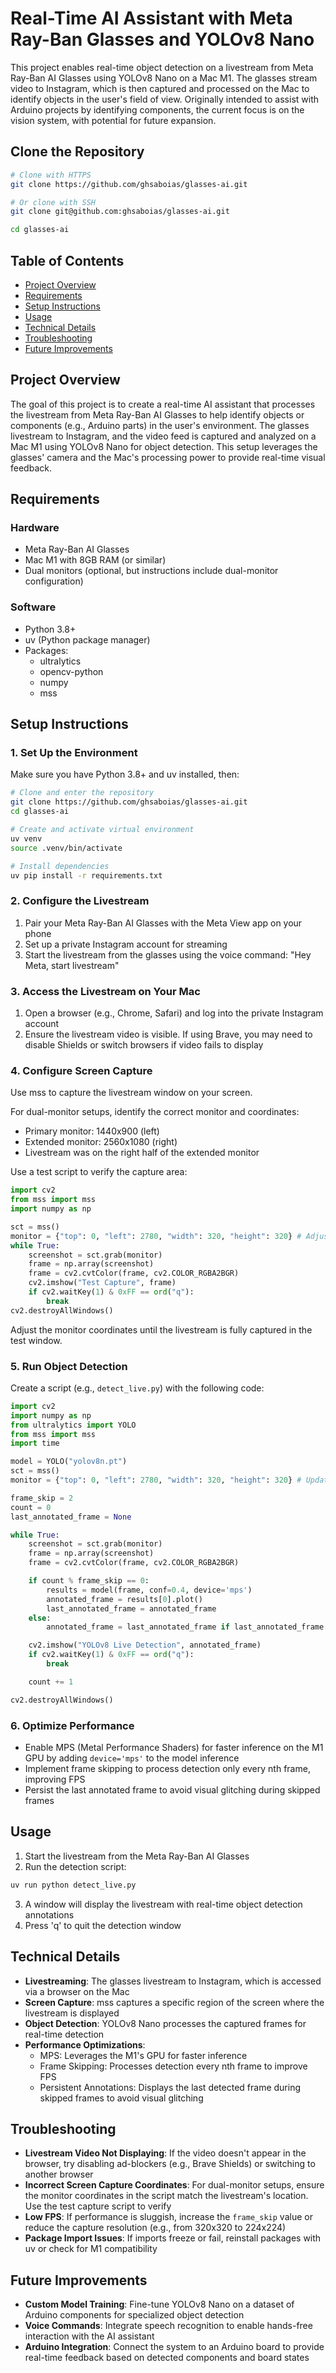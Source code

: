 # Real-Time AI Assistant with Meta Ray-Ban Glasses and YOLOv8 Nano

This project enables real-time object detection on a livestream from Meta Ray-Ban AI Glasses using YOLOv8 Nano on a Mac M1. The glasses stream video to Instagram, which is then captured and processed on the Mac to identify objects in the user's field of view. Originally intended to assist with Arduino projects by identifying components, the current focus is on the vision system, with potential for future expansion.

## Clone the Repository

```bash
# Clone with HTTPS
git clone https://github.com/ghsaboias/glasses-ai.git

# Or clone with SSH
git clone git@github.com:ghsaboias/glasses-ai.git

cd glasses-ai
```

## Table of Contents

- [Project Overview](#project-overview)
- [Requirements](#requirements)
- [Setup Instructions](#setup-instructions)
- [Usage](#usage)
- [Technical Details](#technical-details)
- [Troubleshooting](#troubleshooting)
- [Future Improvements](#future-improvements)

## Project Overview

The goal of this project is to create a real-time AI assistant that processes the livestream from Meta Ray-Ban AI Glasses to help identify objects or components (e.g., Arduino parts) in the user's environment. The glasses livestream to Instagram, and the video feed is captured and analyzed on a Mac M1 using YOLOv8 Nano for object detection. This setup leverages the glasses' camera and the Mac's processing power to provide real-time visual feedback.

## Requirements

### Hardware

- Meta Ray-Ban AI Glasses
- Mac M1 with 8GB RAM (or similar)
- Dual monitors (optional, but instructions include dual-monitor configuration)

### Software

- Python 3.8+
- uv (Python package manager)
- Packages:
  - ultralytics
  - opencv-python
  - numpy
  - mss

## Setup Instructions

### 1. Set Up the Environment

Make sure you have Python 3.8+ and uv installed, then:

```bash
# Clone and enter the repository
git clone https://github.com/ghsaboias/glasses-ai.git
cd glasses-ai

# Create and activate virtual environment
uv venv
source .venv/bin/activate

# Install dependencies
uv pip install -r requirements.txt
```

### 2. Configure the Livestream

1. Pair your Meta Ray-Ban AI Glasses with the Meta View app on your phone
2. Set up a private Instagram account for streaming
3. Start the livestream from the glasses using the voice command: "Hey Meta, start livestream"

### 3. Access the Livestream on Your Mac

1. Open a browser (e.g., Chrome, Safari) and log into the private Instagram account
2. Ensure the livestream video is visible. If using Brave, you may need to disable Shields or switch browsers if video fails to display

### 4. Configure Screen Capture

Use mss to capture the livestream window on your screen.

For dual-monitor setups, identify the correct monitor and coordinates:

- Primary monitor: 1440x900 (left)
- Extended monitor: 2560x1080 (right)
- Livestream was on the right half of the extended monitor

Use a test script to verify the capture area:

```python
import cv2
from mss import mss
import numpy as np

sct = mss()
monitor = {"top": 0, "left": 2780, "width": 320, "height": 320} # Adjust based on your setup
while True:
    screenshot = sct.grab(monitor)
    frame = np.array(screenshot)
    frame = cv2.cvtColor(frame, cv2.COLOR_RGBA2BGR)
    cv2.imshow("Test Capture", frame)
    if cv2.waitKey(1) & 0xFF == ord("q"):
        break
cv2.destroyAllWindows()
```

Adjust the monitor coordinates until the livestream is fully captured in the test window.

### 5. Run Object Detection

Create a script (e.g., `detect_live.py`) with the following code:

```python
import cv2
import numpy as np
from ultralytics import YOLO
from mss import mss
import time

model = YOLO("yolov8n.pt")
sct = mss()
monitor = {"top": 0, "left": 2780, "width": 320, "height": 320} # Update with your coordinates

frame_skip = 2
count = 0
last_annotated_frame = None

while True:
    screenshot = sct.grab(monitor)
    frame = np.array(screenshot)
    frame = cv2.cvtColor(frame, cv2.COLOR_RGBA2BGR)

    if count % frame_skip == 0:
        results = model(frame, conf=0.4, device='mps')
        annotated_frame = results[0].plot()
        last_annotated_frame = annotated_frame
    else:
        annotated_frame = last_annotated_frame if last_annotated_frame is not None else frame

    cv2.imshow("YOLOv8 Live Detection", annotated_frame)
    if cv2.waitKey(1) & 0xFF == ord("q"):
        break

    count += 1

cv2.destroyAllWindows()
```

### 6. Optimize Performance

- Enable MPS (Metal Performance Shaders) for faster inference on the M1 GPU by adding `device='mps'` to the model inference
- Implement frame skipping to process detection only every nth frame, improving FPS
- Persist the last annotated frame to avoid visual glitching during skipped frames

## Usage

1. Start the livestream from the Meta Ray-Ban AI Glasses
2. Run the detection script:

```bash
uv run python detect_live.py
```

3. A window will display the livestream with real-time object detection annotations
4. Press 'q' to quit the detection window

## Technical Details

- **Livestreaming**: The glasses livestream to Instagram, which is accessed via a browser on the Mac
- **Screen Capture**: mss captures a specific region of the screen where the livestream is displayed
- **Object Detection**: YOLOv8 Nano processes the captured frames for real-time detection
- **Performance Optimizations**:
  - MPS: Leverages the M1's GPU for faster inference
  - Frame Skipping: Processes detection every nth frame to improve FPS
  - Persistent Annotations: Displays the last detected frame during skipped frames to avoid visual glitching

## Troubleshooting

- **Livestream Video Not Displaying**: If the video doesn't appear in the browser, try disabling ad-blockers (e.g., Brave Shields) or switching to another browser
- **Incorrect Screen Capture Coordinates**: For dual-monitor setups, ensure the monitor coordinates in the script match the livestream's location. Use the test capture script to verify
- **Low FPS**: If performance is sluggish, increase the `frame_skip` value or reduce the capture resolution (e.g., from 320x320 to 224x224)
- **Package Import Issues**: If imports freeze or fail, reinstall packages with uv or check for M1 compatibility

## Future Improvements

- **Custom Model Training**: Fine-tune YOLOv8 Nano on a dataset of Arduino components for specialized object detection
- **Voice Commands**: Integrate speech recognition to enable hands-free interaction with the AI assistant
- **Arduino Integration**: Connect the system to an Arduino board to provide real-time feedback based on detected components and board states
